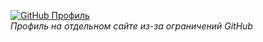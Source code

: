[![GitHub Профиль](https://img.shields.io/badge/GitHub_Профиль-FF69B4?style=for-the-badge&logo=github)](https://dev-pegorino.github.io/index.html)  
*Профиль на отдельном сайте из-за ограничений GitHub*
